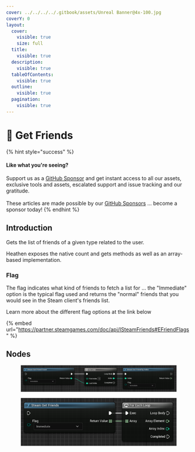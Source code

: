 ```yaml
---
cover: ../../../../.gitbook/assets/Unreal Banner@4x-100.jpg
coverY: 0
layout:
  cover:
    visible: true
    size: full
  title:
    visible: true
  description:
    visible: true
  tableOfContents:
    visible: true
  outline:
    visible: true
  pagination:
    visible: true
---
```


# 🔵 Get Friends

{% hint style="success" %}
#### Like what you're seeing?

Support us as a [GitHub Sponsor](../../../../become-a-sponsor/) and get instant access to all our assets, exclusive tools and assets, escalated support and issue tracking and our gratitude.\
\
These articles are made possible by our [GitHub Sponsors](../../../../become-a-sponsor/) ... become a sponsor today!
{% endhint %}

## Introduction

Gets the list of friends of a given type related to the user.

Heathen exposes the native count and gets methods as well as an array-based implementation.

### Flag

The flag indicates what kind of friends to fetch a list for ... the "Immediate" option is the typical flag used and returns the "normal" friends that you would see in the Steam client's friends list.

Learn more about the different flag options at the link below

{% embed url="https://partner.steamgames.com/doc/api/ISteamFriends#EFriendFlags" %}

## Nodes

<figure><img src="../../../../.gitbook/assets/image (23) (1) (1) (1).png" alt=""><figcaption></figcaption></figure>

<figure><img src="../../../../.gitbook/assets/image (218).png" alt=""><figcaption></figcaption></figure>
